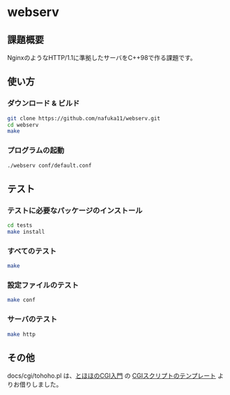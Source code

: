 # webserv

## 課題概要

NginxのようなHTTP/1.1に準拠したサーバをC++98で作る課題です。

## 使い方

### ダウンロード & ビルド

```bash
git clone https://github.com/nafuka11/webserv.git
cd webserv
make
```

### プログラムの起動

```bash
./webserv conf/default.conf
```

## テスト

### テストに必要なパッケージのインストール

```bash
cd tests
make install
```

### すべてのテスト

```bash
make
```

### 設定ファイルのテスト

```bash
make conf
```

### サーバのテスト

```bash
make http
```

## その他

docs/cgi/tohoho.pl は、[とほほのCGI入門](https://www.tohoho-web.com/wwwcgi.htm) の [CGIスクリプトのテンプレート](https://www.tohoho-web.com/wwwcgi4.htm) よりお借りしました。
